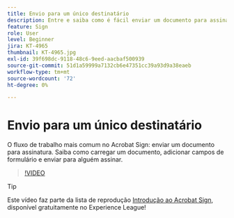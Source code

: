 ```yaml
---
title: Envio para um único destinatário
description: Entre e saiba como é fácil enviar um documento para assinatura
feature: Sign
role: User
level: Beginner
jira: KT-4965
thumbnail: KT-4965.jpg
exl-id: 39f698dc-9118-48c6-9eed-aacbaf500939
source-git-commit: 51d1a59999a7132cb6e47351cc39a93d9a38eaeb
workflow-type: tm+mt
source-wordcount: '72'
ht-degree: 0%

---
```


# Envio para um único destinatário

O fluxo de trabalho mais comum no Acrobat Sign: enviar um documento para assinatura. Saiba como carregar um documento, adicionar campos de formulário e enviar para alguém assinar.

>[!VIDEO](https://video.tv.adobe.com/v/3425274?quality=12&learn=on&hidetitle=true&captions=por_br)

>[!TIP]
>
>Este vídeo faz parte da lista de reprodução [Introdução ao Acrobat Sign](https://experienceleague.adobe.com/pt-br/playlists/acrobat-sign-get-started-business-users), disponível gratuitamente no Experience League!
